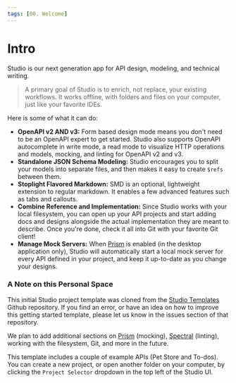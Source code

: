 ```yaml
---
tags: [00. Welcome]
---
```


# Intro

Studio is our next generation app for API design, modeling, and technical writing. 

> A primary goal of Studio is to enrich, not replace, your existing workflows. It works offline, with folders and files on your computer, just like your favorite IDEs.

Here is some of what it can do:

- **OpenAPI v2 AND v3:** Form based design mode means you don't need to be an OpenAPI expert to get started. Studio also supports OpenAPI autocomplete in write mode, a read mode to visualize HTTP operations and models, mocking, and linting for OpenAPI v2 and v3.
- **Standalone JSON Schema Modeling:** Studio encourages you to split your models into separate files, and then makes it easy to create `$refs` between them.
- **Stoplight Flavored Markdown:** SMD is an optional, lightweight extension to regular markdown. It enables a few advanced features such as tabs and callouts.
- **Combine Reference and Implementation:** Since Studio works with your local filesystem, you can open up your API projects and start adding docs and designs alongside the actual implementation they are meant to describe. Once you're done, check it all into Git with your favorite Git client!
- **Manage Mock Servers:** When [Prism](https://stoplight.io/prism/) is enabled (in the desktop application only), Studio will automatically start a local mock server for every API defined in your project, and keep it up-to-date as you change your designs.

### A Note on this Personal Space

This initial Studio project template was cloned from the [Studio Templates](https://github.com/stoplightio/studio-templates) Github repository. If you find an error, or have an idea on how to improve this getting started template, please let us know in the issues section of that repository.

We plan to add additional sections on [Prism](https://stoplight.io/prism/) (mocking), [Spectral](https://stoplight.io/spectral/) (linting), working with the filesystem, Git, and more in the future.

This template includes a couple of example APIs (Pet Store and To-dos). You can create a new project, or open another folder on your computer, by clicking the `Project Selector` dropdown in the top left of the Studio UI.